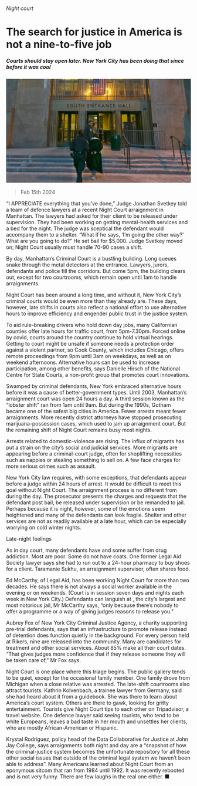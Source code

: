 ###### Night court

# The search for justice in America is not a nine-to-five job 

##### Courts should stay open later. New York City has been doing that since before it was cool 

![image](images/20240217_USP002.jpg) 

> Feb 15th 2024 

“I APPRECIATE everything that you’ve done,” Judge Jonathan Svetkey told a team of defence lawyers at a recent Night Court arraignment in Manhattan. The lawyers had asked for their client to be released under supervision. They had been working on getting mental-health services and a bed for the night. The judge was sceptical the defendant would accompany them to a shelter. “What if he says, ‘I’m going the other way?’ What are you going to do?” He set bail for $5,000. Judge Svetkey moved on; Night Court usually must handle 70-90 cases a shift.

By day, Manhattan’s Criminal Court is a bustling building. Long queues snake through the metal detectors at the entrance. Lawyers, jurors, defendants and police fill the corridors. But come 5pm, the building clears out, except for two courtrooms, which remain open until 1am to handle arraignments.

Night Court has been around a long time, and without it, New York City’s criminal courts would be even more  than they already are. These days, however, late shifts in courts also reflect a national effort to use alternative hours to improve efficiency and engender public trust in the justice system. 

To aid rule-breaking drivers who hold down day jobs, many Californian counties offer late hours for traffic court, from 5pm-7.30pm. Forced online by covid, courts around the country continue to hold virtual hearings. Getting to court might be unsafe if someone needs a protection order against a violent partner, so Cook County, which includes Chicago, offers remote proceedings from 9pm until 3am on weekdays, as well as on weekend afternoons. Alternative hours can be used to increase participation, among other benefits, says Danielle Hirsch of the National Centre for State Courts, a non-profit group that promotes court innovations.

Swamped by criminal defendants, New York embraced alternative hours before it was a cause of better-government types. Until 2003, Manhattan’s arraignment court was open 24 hours a day. A third session known as the “lobster shift” ran from 1am until 9am. But during the 1990s, Gotham became one of the safest big cities in America. Fewer arrests meant fewer arraignments. More recently district attorneys have stopped prosecuting marijuana-possession cases, which used to jam up arraignment court. But the remaining shift of Night Court remains busy most nights. 

Arrests related to domestic-violence are rising. The influx of migrants has put a strain on the city’s social and judicial services. More migrants are appearing before a criminal-court judge, often for shoplifting necessities such as nappies or stealing something to sell on. A few face charges for more serious crimes such as assault.

New York City law requires, with some exceptions, that defendants appear before a judge within 24 hours of arrest. It would be difficult to meet this goal without Night Court. The arraignment process is no different from during the day. The prosecutor presents the charges and requests that the defendant post bail, be released under supervision or be remanded to jail. Perhaps because it is night, however, some of the emotions seem heightened and many of the defendants can look fragile. Shelter and other services are not as readily available at a late hour, which can be especially worrying on cold winter nights. 

Late-night feelings

As in day court, many defendants have  and some suffer from drug addiction. Most are poor. Some do not have coats. One former Legal Aid Society lawyer says she had to run out to a 24-hour pharmacy to buy shoes for a client. Taramanie Sukhu, an arraignment supervisor, often shares food.

Ed McCarthy, of Legal Aid, has been working Night Court for more than two decades. He says there is not always a social worker available in the evening or on weekends. (Court is in session seven days and nights each week in New York City.) Defendants can languish at , the city’s largest and most notorious jail, Mr McCarthy says, “only because there’s nobody to offer a programme or a way of giving judges reasons to release you.” 

Aubrey Fox of New York City Criminal Justice Agency, a charity supporting pre-trial defendants, says that an infrastructure to promote release instead of detention does function quietly in the background. For every person held at Rikers, nine are released into the community. Many are candidates for treatment and other social services. About 85% make all their court dates. “That gives judges more confidence that if they release someone they will be taken care of,” Mr Fox says. 

Night Court is one place where this triage begins. The public gallery tends to be quiet, except for the occasional family member. One family drove from Michigan when a close relative was arrested. The late-shift courtrooms also attract tourists. Kathrin Kolvenbach, a trainee lawyer from Germany, said she had heard about it from a guidebook. She was there to learn about America’s court system. Others are there to gawk, looking for gritty entertainment. Tourists give Night Court tips to each other on Tripadvisor, a travel website. One defence lawyer said seeing tourists, who tend to be white Europeans, leaves a bad taste in her mouth and unsettles her clients, who are mostly African-American or Hispanic.

Krystal Rodriguez, policy head of the Data Collaborative for Justice at John Jay College, says arraignments both night and day are a “snapshot of how the criminal-justice system becomes the unfortunate repository for all these other social issues that outside of the criminal legal system we haven’t been able to address”. Many Americans learned about Night Court from an eponymous sitcom that ran from 1984 until 1992. It was recently rebooted and is not very funny. There are few laughs in the real one either. ■


